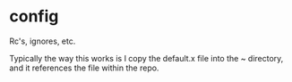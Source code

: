config
=====

Rc's, ignores, etc.

Typically the way this works is I copy the default.x file into the ~ directory, and it references the file within the repo.
